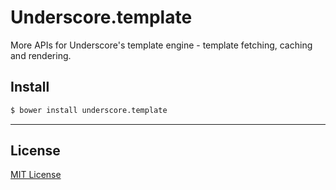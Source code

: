 # Underscore.template

More APIs for Underscore's template engine - template fetching, caching and rendering.

## Install

```bash
$ bower install underscore.template
```

***

## License

[MIT License](http://www.opensource.org/licenses/mit-license.php)
